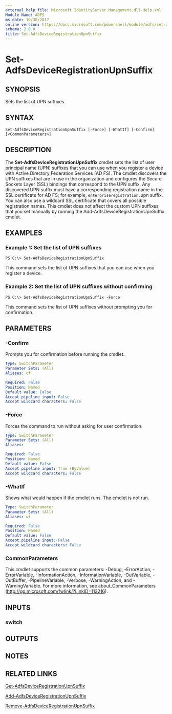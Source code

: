 ```yaml
---
external help file: Microsoft.IdentityServer.Management.dll-Help.xml
Module Name: ADFS
ms.date: 10/30/2017
online version: https://docs.microsoft.com/powershell/module/adfs/set-adfsdeviceregistrationupnsuffix?view=windowsserver2012r2-ps&wt.mc_id=ps-gethelp
schema: 2.0.0
title: Set-AdfsDeviceRegistrationUpnSuffix
---
```


# Set-AdfsDeviceRegistrationUpnSuffix

## SYNOPSIS
Sets the list of UPN suffixes.

## SYNTAX

```
Set-AdfsDeviceRegistrationUpnSuffix [-Force] [-WhatIf] [-Confirm] [<CommonParameters>]
```

## DESCRIPTION
The **Set-AdfsDeviceRegistrationUpnSuffix** cmdlet sets the list of user principal name (UPN) suffixes that you can use when you register a device with Active Directory Federation Services (AD FS).
The cmdlet discovers the UPN suffixes that are in use in the organization and configures the Secure Sockets Layer (SSL) bindings that correspond to the UPN suffix.
Any discovered UPN suffix must have a corresponding registration name in the SSL certificate for AD FS; for example, `enterpriseregistration.`upn suffix.
You can also use a wildcard SSL certificate that covers all possible registration names.
This cmdlet does not affect the custom UPN suffixes that you set manually by running the Add-AdfsDeviceRegistrationUpnSuffix cmdlet.

## EXAMPLES

### Example 1: Set the list of UPN suffixes
```
PS C:\> Set-AdfsDeviceRegistrationUpnSuffix
```

This command sets the list of UPN suffixes that you can use when you register a device.

### Example 2: Set the list of UPN suffixes without confirming
```
PS C:\> Set-AdfsDeviceRegistrationUpnSuffix -Force
```

This command sets the list of UPN suffixes without prompting you for confirmation.

## PARAMETERS

### -Confirm
Prompts you for confirmation before running the cmdlet.

```yaml
Type: SwitchParameter
Parameter Sets: (All)
Aliases: cf

Required: False
Position: Named
Default value: False
Accept pipeline input: False
Accept wildcard characters: False
```

### -Force
Forces the command to run without asking for user confirmation.

```yaml
Type: SwitchParameter
Parameter Sets: (All)
Aliases: 

Required: False
Position: Named
Default value: False
Accept pipeline input: True (ByValue)
Accept wildcard characters: False
```

### -WhatIf
Shows what would happen if the cmdlet runs.
The cmdlet is not run.

```yaml
Type: SwitchParameter
Parameter Sets: (All)
Aliases: wi

Required: False
Position: Named
Default value: False
Accept pipeline input: False
Accept wildcard characters: False
```

### CommonParameters
This cmdlet supports the common parameters: -Debug, -ErrorAction, -ErrorVariable, -InformationAction, -InformationVariable, -OutVariable, -OutBuffer, -PipelineVariable, -Verbose, -WarningAction, and -WarningVariable. For more information, see about_CommonParameters (http://go.microsoft.com/fwlink/?LinkID=113216).

## INPUTS

### switch

## OUTPUTS

## NOTES

## RELATED LINKS

[Get-AdfsDeviceRegistrationUpnSuffix](./Get-AdfsDeviceRegistrationUpnSuffix.md)

[Add-AdfsDeviceRegistrationUpnSuffix](./Add-AdfsDeviceRegistrationUpnSuffix.md)

[Remove-AdfsDeviceRegistrationUpnSuffix](./Remove-AdfsDeviceRegistrationUpnSuffix.md)

